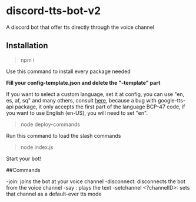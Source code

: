 # discord-tts-bot-v2
A discord bot that offer tts directly through the voice channel

## Installation

> npm i

Use this command to install every package needed

<b>Fill your config-template.json and delete the "-template" part</b>

If you want to select a custom language, set it at config, you can use "en, es, af, sq" and many others, consult [here](https://cloud.google.com/speech-to-text/docs/languages), because a bug with google-tts-api package, it only accepts the first part of the language BCP-47 code, if you want to use English (en-US), you will need to set "en".

> node deploy-commands

Run this command to load the slash commands

> node index.js

Start your bot!

##Commands

-join: joins the bot at your voice channel
-disconnect: disconnects the bot from the voice channel
-say <text>: plays the text
-setchannel <?channelID>: sets that channel as a default-ever tts mode 
